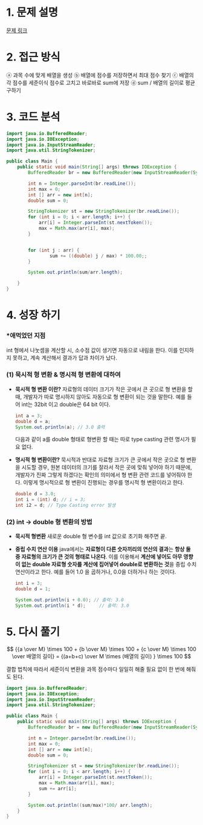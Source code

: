 # 1. 문제 설명

[문제 링크](https://www.acmicpc.net/problem/1546)

# 2. 접근 방식

ⓐ 과목 수에 맞게 배열을 생성
ⓑ 배열에 점수를 저장하면서 최대 점수 찾기 
ⓒ 배열의 각 점수를 세준이식 점수로 고치고 바로바로 sum에 저장 
ⓓ sum / 배열의 길이로 평균 구하기 

# 3. 코드 분석

```java
import java.io.BufferedReader;
import java.io.IOException;
import java.io.InputStreamReader;
import java.util.StringTokenizer;

public class Main {
    public static void main(String[] args) throws IOException {
        BufferedReader br = new BufferedReader(new InputStreamReader(System.in));

        int n = Integer.parseInt(br.readLine());
        int max = 0;
        int [] arr = new int[n];
        double sum = 0;

        StringTokenizer st = new StringTokenizer(br.readLine());
        for (int i = 0; i < arr.length; i++) {
            arr[i] = Integer.parseInt(st.nextToken());
            max = Math.max(arr[i], max);
        }


        for (int j : arr) {
                sum += ((double) j / max) * 100.00;;
        }

        System.out.println(sum/arr.length);

    }
}
```

# 4. 성장 하기 

### *애먹었던 지점

int 형에서 나눗셈을 계산할 시, 소수점 값이 생기면 자동으로 내림을 한다. 이를 인지하지 못하고, 계속 계산해서 결과가 답과 차이가 났다. 

### (1) 묵시적 형 변환 & 명시적 형 변환에 대하여 

- **묵시적 형 변환 이란?**
  자료형의 데이터 크기가 작은 곳에서 큰 곳으로 형 변환을 할 때, 개발자가 따로 명시하지 않아도 자동으로 형 변환이 되는 것을 말한다. 
  예를 들어 int는 32bit 이고 double은 64 bit 이다. 

  ```java
  int a = 3; 
  double d = a; 
  System.out.println(a); // 3.0 출력
  ```

  다음과 같이 a를 double 형태로 형변환 할 때는 따로 type casting 관련 명시가 필요 없다.
  

- **명시적 형 변환이란?**
  묵시적과 반대로 자료형 크기가 큰 곳에서 작은 곳으로 형 변환을 시도할 경우, 원본 데이터의 크기를 잘라서 작은 곳에 맞춰 넣어야 하기 때문에, 개발자가 진짜 그렇게 하겠다는 확인의 의미에서 형 변환 관련 코드를 넣어줘야 한다. 
  이렇게 명시적으로 형 변환이 진행되는 경우를 명시적 형 변환이라고 한다. 

  ```java
  double d = 3.0; 
  int i = (int) d; // i = 3;
  int i2 = d; // Type Casting error 발생
  ```

### (2) int -> double 형 변환의 방법 

- **묵시적 형변환**
  새로운 double 형 변수를 int 값으로 초기화 해주면 끝.

- **중립 수치 연산 이용** 
  java에서는 **자료형이 다른 숫자끼리의 연산의 결과**는 **항상 둘 중 자료형의 크기가 큰 것의 형태로 나온다**. 
  이를 이용해서 **계산에 넣어도 아무 영향이 없는 double 자료형 숫자를 계산에 집어넣어 double로 변환하는 것**을 중립 수치 연산이라고 한다. 예를 들어 1.0 을 곱하거나, 0.0을 더하거나 하는 것이다. 

  ```java 
  int i = 3;
  double d = 1;
  
  System.out.println(i + 0.0); // 출력: 3.0
  System.out.println(i * d);	 // 출력: 3.0
  ```

# 5. 다시 풀기 

$$
{{a \over M} \times 100 + {b \over M} \times 100 + {c \over M} \times 100 \over 배열의 길이} = {(a+b+c) \over M \times (배열의 길이) } \times 100
$$

결합 법칙에 따라서 세준이식 변환을 과목 점수마다 일일히 해줄 필요 없이 한 번에 해줘도 된다. 

```java
import java.io.BufferedReader;
import java.io.IOException;
import java.io.InputStreamReader;
import java.util.StringTokenizer;

public class Main {
    public static void main(String[] args) throws IOException {
        BufferedReader br = new BufferedReader(new InputStreamReader(System.in));

        int n = Integer.parseInt(br.readLine());
        int max = 0;
        int [] arr = new int[n];
        double sum = 0;

        StringTokenizer st = new StringTokenizer(br.readLine());
        for (int i = 0; i < arr.length; i++) {
            arr[i] = Integer.parseInt(st.nextToken());
            max = Math.max(arr[i], max);
            sum += arr[i];
        }

        System.out.println((sum/max)*100/ arr.length);
    }
}
```

